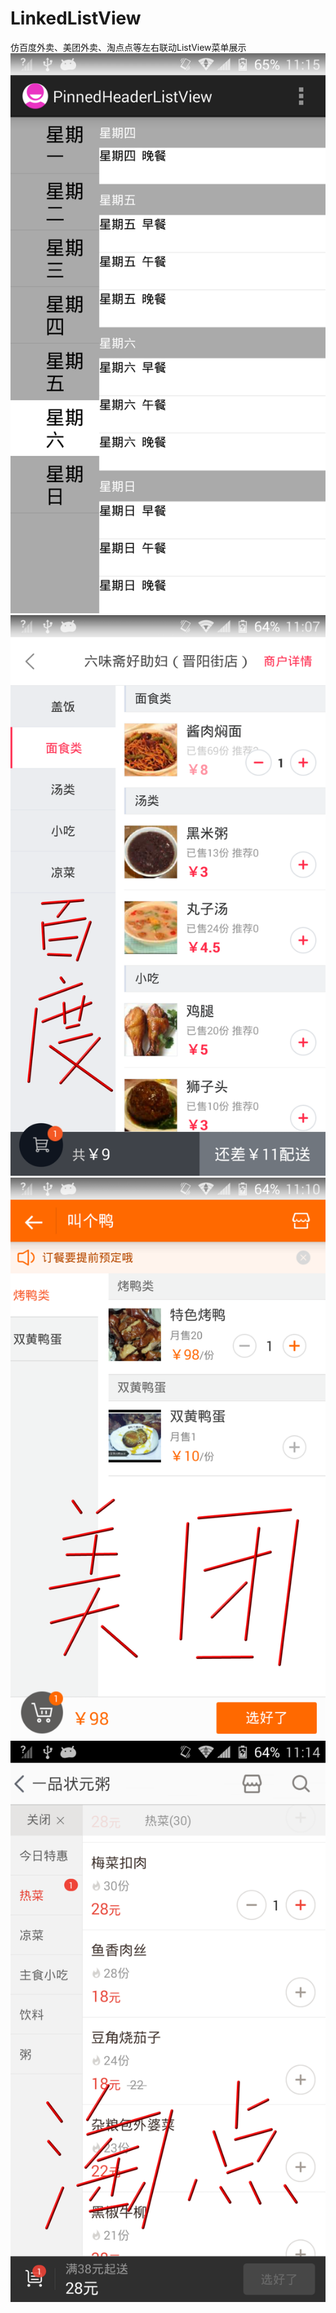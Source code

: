 LinkedListView
==============

仿百度外卖、美团外卖、淘点点等左右联动ListView菜单展示
![android-crop screenshot](1.png)
![android-crop screenshot](2.png)
![android-crop screenshot](3.png)
![android-crop screenshot](4.png)

